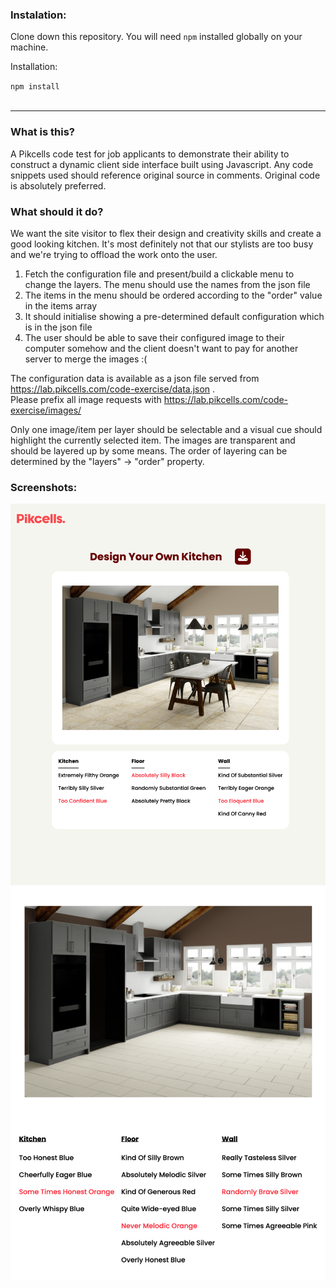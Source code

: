 ### Instalation:  
Clone down this repository. You will need `npm` installed globally on your machine.  

Installation:

`npm install`  
<br>

-----

### What is this?

A Pikcells code test for job applicants to demonstrate their 
ability to construct a dynamic client side interface built 
using Javascript. Any code snippets used should reference 
original source in comments. Original code is absolutely preferred.

### What should it do?

We want the site visitor to flex their design and creativity skills and create a good looking kitchen. It's most definitely not that our stylists are too busy and we're trying to offload the work onto the user.

1. Fetch the configuration file and present/build a clickable menu to change the layers. The menu should use the names from the json file
2. The items in the menu should be ordered according to the "order" value in the items array
3. It should initialise showing a pre-determined default configuration which is in the json file
4. The user should be able to save their configured image to their computer somehow and the client doesn't want to pay for another server to merge the images :(

The configuration data is available as a json file served from https://lab.pikcells.com/code-exercise/data.json . <br>
Please prefix all image requests with https://lab.pikcells.com/code-exercise/images/ <br>

Only one image/item per layer should be selectable and a visual cue should highlight the currently selected item. The images are transparent and should be layered up by some means. The order of layering can be determined by the "layers" -> "order" property.

### Screenshots:  

![Kitchen design page](./public/img/screenshot.png)
![Downloaded image of a design](./public/img/my_kitchen_design.png)
